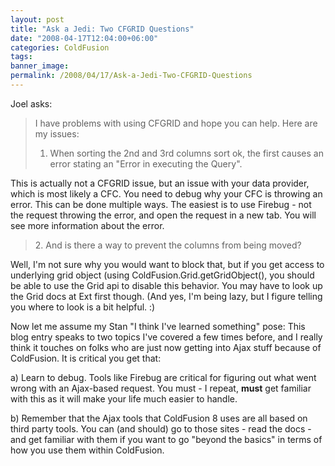 ```yaml
---
layout: post
title: "Ask a Jedi: Two CFGRID Questions"
date: "2008-04-17T12:04:00+06:00"
categories: ColdFusion 
tags: 
banner_image: 
permalink: /2008/04/17/Ask-a-Jedi-Two-CFGRID-Questions
---
```


Joel asks:

<blockquote>
<p>
I have problems with using CFGRID and hope
you can help. Here are my issues:

1. When sorting the 2nd and 3rd columns
sort ok, the first causes an error stating an "Error in executing the Query".
</p>
</blockquote>

This is actually not a CFGRID issue, but an issue with your data provider, which is most likely a CFC. You need to debug why your CFC is throwing an error. This can be done multiple ways. The easiest is to use Firebug - not the request throwing the error, and open the request in a new tab. You will see more information about the error.

<blockquote>
<p>
2. And is there a way to prevent the columns from being moved?
</p>
</blockquote>

Well, I'm not sure why you would want to block that, but if you get access to underlying grid object (using ColdFusion.Grid.getGridObject(), you should be able to use the Grid api to disable this behavior. You may have to look up the Grid docs at Ext first though. (And yes, I'm being lazy, but I figure telling you where to look is a bit helpful. :)

Now let me assume my Stan "I think I've learned something" pose: This blog entry speaks to two topics I've covered a few times before, and I really think it touches on folks who are just now getting into Ajax stuff because of ColdFusion. It is critical you get that:

a) Learn to debug. Tools like Firebug are critical for figuring out what went wrong with an Ajax-based request. You must - I repeat, <b>must</b> get familiar with this as it will make your life much easier to handle.

b) Remember that the Ajax tools that ColdFusion 8 uses are all based on third party tools. You can (and should) go to those sites - read the docs - and get familiar with them if you want to go "beyond the basics" in terms of how you use them within ColdFusion.